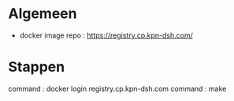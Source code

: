 # Algemeen

- docker image repo : https://registry.cp.kpn-dsh.com/

# Stappen
command : docker login registry.cp.kpn-dsh.com
command : make